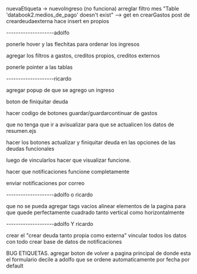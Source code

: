 
nuevaEtiqueta -> nuevoIngreso (no funciona)
arreglar filtro mes
"Table 'databook2.medios_de_pago' doesn't exist" --> get en crearGastos
post de creardeudaexterna hace insert en propios








--------------------adolfo

ponerle hover y las flechitas para ordenar los ingresos

agregar los filtros a gastos, creditos propios, creditos externos

ponerle pointer a las tablas

--------------------ricardo

agregar popup de que se agrego un ingreso

boton de finiquitar deuda

hacer codigo de botones guardar/guardarcontinuar de gastos 

que no tenga que ir a avisualizar para que se actualicen los datos de resumen.ejs

hacer los botones actualizar y finiquitar deuda en las opciones de las deudas funcionales

luego de vincularlos hacer que visualizar funcione.

hacer que notificaciones funcione completamente

enviar notificaciones por correo


--------------------adolfo o ricardo

que no se pueda agregar tags vacios
alinear elementos de la pagina para que quede perfectamente cuadrado tanto vertical como horizontalmente


--------------------adolfo Y ricardo

crear el "crear deuda tanto propia como externa"
vincular todos los datos con todo
crear base de datos de notificaciones


BUG ETIQUETAS.
agregar boton de volver a pagina principal de donde esta el formulario
decile a adolfo que se ordene automaticamente por fecha por default